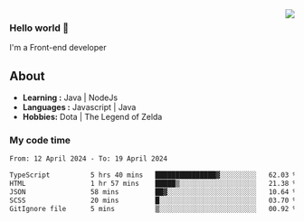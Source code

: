 <img align='right' src="https://github-readme-stats.vercel.app/api?username=jumodada&show_icons=true&theme=vue">

### Hello world 👋

I'm a Front-end developer 
    
## About
-  **Learning :** Java | NodeJs
-  **Languages :** Javascript | Java
-  **Hobbies:** Dota | The Legend of Zelda

### My code time

<!--START_SECTION:waka-->

```txt
From: 12 April 2024 - To: 19 April 2024

TypeScript          5 hrs 40 mins   ███████████████▓░░░░░░░░░   62.03 %
HTML                1 hr 57 mins    █████▒░░░░░░░░░░░░░░░░░░░   21.38 %
JSON                58 mins         ██▓░░░░░░░░░░░░░░░░░░░░░░   10.64 %
SCSS                20 mins         █░░░░░░░░░░░░░░░░░░░░░░░░   03.70 %
GitIgnore file      5 mins          ▒░░░░░░░░░░░░░░░░░░░░░░░░   00.92 %
```

<!--END_SECTION:waka-->
